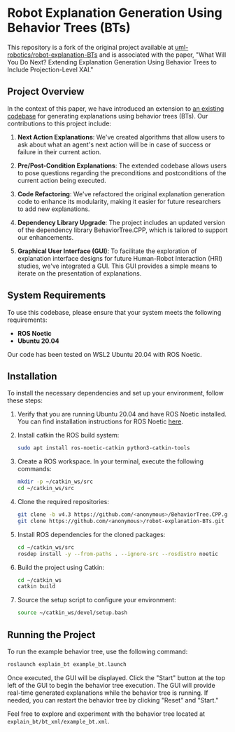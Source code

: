 # Robot Explanation Generation Using Behavior Trees (BTs)

This repository is a fork of the original project available at [uml-robotics/robot-explanation-BTs](https://github.com/uml-robotics/robot-explanation-BTs) and is associated with the paper, "What Will You Do Next? Extending Explanation Generation Using Behavior Trees to Include Projection-Level XAI."

## Project Overview

In the context of this paper, we have introduced an extension to [an existing codebase](https://anonymous.4open.science/r/BehaviorTreeCPPD20A/README.md) for generating explanations using behavior trees (BTs). Our contributions to this project include:

1. **Next Action Explanations**: We've created algorithms that allow users to ask about what an agent's next action will be in case of success or failure in their current action.

2. **Pre/Post-Condition Explanations**: The extended codebase allows users to pose questions regarding the preconditions and postconditions of the current action being executed.

3. **Code Refactoring**: We've refactored the original explanation generation code to enhance its modularity, making it easier for future researchers to add new explanations.

4. **Dependency Library Upgrade**: The project includes an updated version of the dependency library BehaviorTree.CPP, which is tailored to support our enhancements.

5. **Graphical User Interface (GUI)**: To facilitate the exploration of explanation interface designs for future Human-Robot Interaction (HRI) studies, we've integrated a GUI. This GUI provides a simple means to iterate on the presentation of explanations.

## System Requirements

To use this codebase, please ensure that your system meets the following requirements:

- **ROS Noetic**
- **Ubuntu 20.04**

Our code has been tested on WSL2 Ubuntu 20.04 with ROS Noetic.

## Installation

To install the necessary dependencies and set up your environment, follow these steps:

1. Verify that you are running Ubuntu 20.04 and have ROS Noetic installed. You can find installation instructions for ROS Noetic [here](https://wiki.ros.org/noetic/Installation/Ubuntu).

2. Install catkin the ROS build system:

   ```bash
   sudo apt install ros-noetic-catkin python3-catkin-tools
   ```

3. Create a ROS workspace. In your terminal, execute the following commands:

   ```bash
   mkdir -p ~/catkin_ws/src
   cd ~/catkin_ws/src
   ```

4. Clone the required repositories:

   ```bash
   git clone -b v4.3 https://github.com/<anonymous>/BehaviorTree.CPP.git
   git clone https://github.com/<anonymous>/robot-explanation-BTs.git
   ```

5. Install ROS dependencies for the cloned packages:

   ```bash
   cd ~/catkin_ws/src
   rosdep install -y --from-paths . --ignore-src --rosdistro noetic
   ```

6. Build the project using Catkin:

   ```bash
   cd ~/catkin_ws
   catkin build
   ```

7. Source the setup script to configure your environment:

   ```bash
   source ~/catkin_ws/devel/setup.bash
   ```

## Running the Project

To run the example behavior tree, use the following command:

```bash
roslaunch explain_bt example_bt.launch
```

Once executed, the GUI will be displayed. Click the "Start" button at the top left of the GUI to begin the behavior tree execution. The GUI will provide real-time generated explanations while the behavior tree is running. If needed, you can restart the behavior tree by clicking "Reset" and "Start."

Feel free to explore and experiment with the behavior tree located at `explain_bt/bt_xml/example_bt.xml`.
